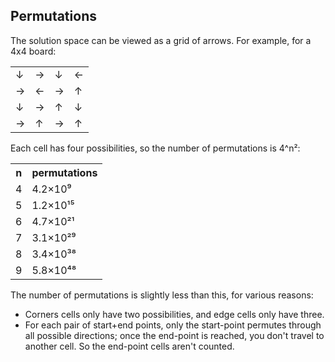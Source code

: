 ## Permutations

The solution space can be viewed as a grid of arrows.  For example, for a 4x4 board:

<table>
<tr><td>↓<td>→<td>↓<td>←
<tr><td>→<td>←<td>→<td>↑
<tr><td>↓<td>→<td>↑<td>↓
<tr><td>→<td>↑<td>→<td>↑
</table>

Each cell has four possibilities, so the number of permutations is 4^n²:

<table>
<tr><th>n<th>permutations
<tr><td>4<td>4.2×10⁹
<tr><td>5<td>1.2×10¹⁵
<tr><td>6<td>4.7×10²¹
<tr><td>7<td>3.1×10²⁹
<tr><td>8<td>3.4×10³⁸
<tr><td>9<td>5.8×10⁴⁸
</table>

The number of permutations is slightly less than this, for various reasons:

* Corners cells only have two possibilities, and edge cells only have three.
* For each pair of start+end points, only the start-point permutes through all possible directions; once the end-point is reached, you don't travel to another cell.  So the end-point cells aren't counted.

